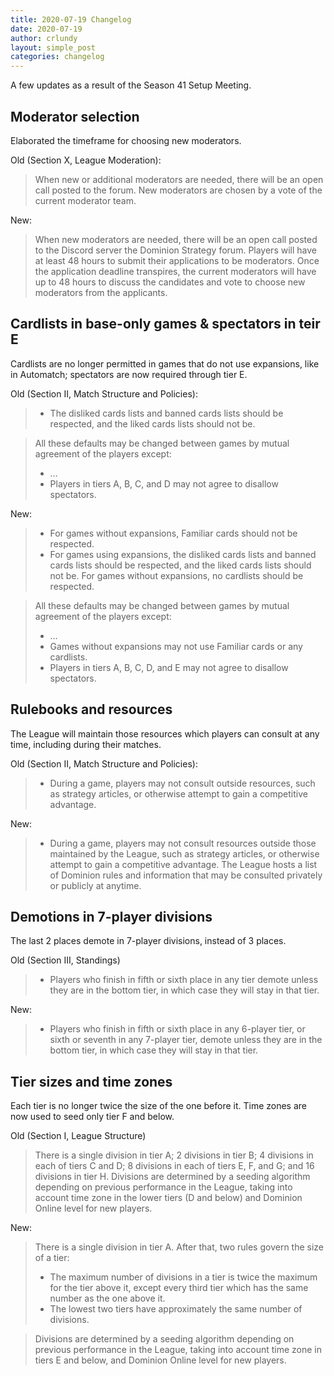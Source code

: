 ```yaml
---
title: 2020-07-19 Changelog
date: 2020-07-19
author: crlundy
layout: simple_post
categories: changelog
---
```

A few updates as a result of the Season 41 Setup Meeting.

## **Moderator selection**

Elaborated the timeframe for choosing new moderators.

Old (Section X, League Moderation):

> When new or additional moderators are needed, there will be an open call posted to the forum. New moderators are chosen by a vote of the current moderator team.

New:

> When new moderators are needed, there will be an open call posted to the Discord server the Dominion Strategy forum. Players will have at least 48 hours to submit their applications to be moderators. Once the application deadline transpires, the current moderators will have up to 48 hours to discuss the candidates and vote to choose new moderators from the applicants.

## Cardlists in base-only games & spectators in teir E

Cardlists are no longer permitted in games that do not use expansions, like in Automatch; spectators are now required through tier E.

Old (Section II, Match Structure and Policies):

> * The disliked cards lists and banned cards lists should be respected, and the liked cards lists should not be.

> All these defaults may be changed between games by mutual agreement of the players except:
> * …
> * Players in tiers A, B, C, and D may not agree to disallow spectators.

New:

> * For games without expansions, Familiar cards should not be respected.
> * For games using expansions, the disliked cards lists and banned cards lists should be respected, and the liked cards lists should not be. For games without expansions, no cardlists should be respected.

> All these defaults may be changed between games by mutual agreement of the players except:
> * …
> * Games without expansions may not use Familiar cards or any cardlists.
> * Players in tiers A, B, C, D, and E may not agree to disallow spectators.

## Rulebooks and resources

The League will maintain those resources which players can consult at any time, including during their matches.

Old (Section II, Match Structure and Policies):

> * During a game, players may not consult outside resources, such as strategy articles, or otherwise attempt to gain a competitive advantage.

New:

> * During a game, players may not consult resources outside those maintained by the League, such as strategy articles, or otherwise attempt to gain a competitive advantage. The League hosts a list of Dominion rules and information that may be consulted privately or publicly at anytime.

## Demotions in 7-player divisions

The last 2 places demote in 7-player divisions, instead of 3 places.

Old (Section III, Standings)

> * Players who finish in fifth or sixth place in any tier demote unless they are in the bottom tier, in which case they will stay in that tier.

New:

> * Players who finish in fifth or sixth place in any 6-player tier, or sixth or seventh in any 7-player tier, demote unless they are in the bottom tier, in which case they will stay in that tier.

## Tier sizes and time zones

Each tier is no longer twice the size of the one before it. Time zones are now used to seed only tier F and below.

Old (Section I, League Structure)

> There is a single division in tier A; 2 divisions in tier B; 4 divisions in each of tiers C and D; 8 divisions in each of tiers E, F, and G; and 16 divisions in tier H. Divisions are determined by a seeding algorithm depending on previous performance in the League, taking into account time zone in the lower tiers (D and below) and Dominion Online level for new players.

New:

> There is a single division in tier A. After that, two rules govern the size of a tier:
> * The maximum number of divisions in a tier is twice the maximum for the tier above it, except every third tier which has the same number as the one above it.
> * The lowest two tiers have approximately the same number of divisions.

> Divisions are determined by a seeding algorithm depending on previous performance in the League, taking into account time zone in tiers E and below, and Dominion Online level for new players.